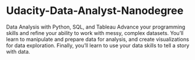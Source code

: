 # Udacity-Data-Analyst-Nanodegree

Data Analysis with Python, SQL, and Tableau
Advance your programming skills and refine your ability to work with messy, complex datasets. You’ll learn to manipulate and prepare data for analysis, and create visualizations for data exploration. Finally, you’ll learn to use your data skills to tell a story with data.
